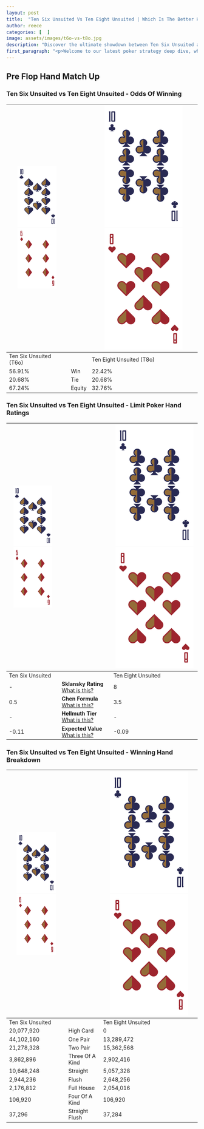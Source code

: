 ```yaml
---
layout: post
title:  "Ten Six Unsuited Vs Ten Eight Unsuited | Which Is The Better Hand In Poker? A Complete Guide"
author: reece
categories: [  ]
image: assets/images/t6o-vs-t8o.jpg
description: "Discover the ultimate showdown between Ten Six Unsuited and Ten Eight Unsuited in poker! Uncover the odds, strategies, and scenarios where one hand triumphs over the other. Get ready to up your poker game with this thrilling analysis."
first_paragraph: "<p>Welcome to our latest poker strategy deep dive, where we're pitting two distinct hands against each other in a high-stakes showdown: Ten Six Unsuited vs Ten Eight Unsuited.</p><p>In the dynamic world of poker, every decision counts, and knowing which hand holds the upper hand is key to your success at the table.</p><p>In this article, we'll dissect these two hands, explore the scenarios where one dominates the other, and equip you with the knowledge to make strategic choices that can tip the odds in your favor.</p><p>Get ready to unravel the intriguing dynamics of these poker hands and elevate your game to new heights.</p>"
---
```




[comment]: # (sp0)

## Pre Flop Hand Match Up

<div class="table hand-ratings" markdown="1"> 



### Ten Six Unsuited vs Ten Eight Unsuited - Odds Of Winning


    
| ![image info](assets/images/hand1/T.png) ![image info](assets/images/hand1/6o.png) |  | ![image info](assets/images/hand2/T.png) ![image info](assets/images/hand2/8o.png) |
| -------- | -------- | -------- |
| Ten Six Unsuited (T6o) |  | Ten Eight Unsuited (T8o) |
| 56.91% | Win | 22.42% |
| 20.68% | Tie | 20.68% |
| 67.24% | Equity | 32.76% |




[comment]: # (sp1)



### Ten Six Unsuited vs Ten Eight Unsuited - Limit Poker Hand Ratings


    
| ![image info](assets/images/hand1/T.png) ![image info](assets/images/hand1/6o.png) |  | ![image info](assets/images/hand2/T.png) ![image info](assets/images/hand2/8o.png) |
| -------- | -------- | -------- |
| Ten Six Unsuited |  | Ten Eight Unsuited |
| - | **Sklansky Rating** [What is this?](/sklansky-rating-explained) | 8 |
| 0.5 | **Chen Formula** [What is this?](/chen-formula-explained) | 3.5 |
| - | **Hellmuth Tier** [What is this?](/Hellmuth-tier-explained) | - |
| -0.11 | **Expected Value** [What is this?](/expected-value-explained) | -0.09 |




[comment]: # (sp2)



### Ten Six Unsuited vs Ten Eight Unsuited - Winning Hand Breakdown


    
| ![image info](assets/images/hand1/T.png) ![image info](assets/images/hand1/6o.png) |  | ![image info](assets/images/hand2/T.png) ![image info](assets/images/hand2/8o.png) |
| -------- | -------- | -------- |
| Ten Six Unsuited |  | Ten Eight Unsuited |
| 20,077,920 | High Card | 0 |
| 44,102,160 | One Pair | 13,289,472 |
| 21,278,328 | Two Pair | 15,362,568 |
| 3,862,896 | Three Of A Kind | 2,902,416 |
| 10,648,248 | Straight | 5,057,328 |
| 2,944,236 | Flush | 2,648,256 |
| 2,176,812 | Full House | 2,054,016 |
| 106,920 | Four Of A Kind | 106,920 |
| 37,296 | Straight Flush | 37,284 |




[comment]: # (sp3)



</div>

[comment]: # (sp4)



[comment]: # (sp5)

